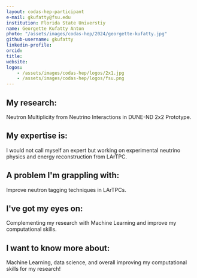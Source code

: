 ```yaml
---
layout: codas-hep-participant
e-mail: gkufatty@fsu.edu
institution: Florida State Universtiy
name: Georgette Kufatty Anton
photo: "/assets/images/codas-hep/2024/georgette-kufatty.jpg"
github-username: gkufatty
linkedin-profile:
orcid:
title:
website:
logos:
    - /assets/images/codas-hep/logos/2x1.jpg
    - /assets/images/codas-hep/logos/fsu.png
---
```


## My research:
Neutron Multiplicity from Neutrino Interactions in DUNE-ND 2x2 Prototype.

## My expertise is:
I would not call myself an expert but working on experimental neutrino physics and energy reconstruction from LArTPC. 

## A problem I'm grappling with:
Improve neutron tagging techniques in LArTPCs.

## I've got my eyes on:
Complementing my research with Machine Learning and improve my computational skills. 

## I want to know more about:
Machine Learning, data science, and overall improving my computational skills for my research!
